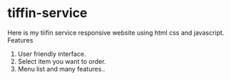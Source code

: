 # tiffin-service<br>
Here is my tiifin service responsive website using html css and javascript.
<br>
Features<br>
1. User friendly interface.<br>
2. Select item you want to order.<br>
3. Menu list and many features..
